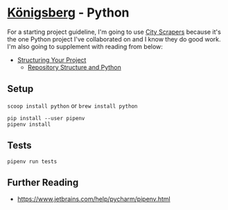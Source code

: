 # [Königsberg](https://github.com/bergren2/konigsberg) - Python

For a starting project guideline, I'm going to use [City Scrapers](https://github.com/City-Bureau/city-scrapers)
because it's the one Python project I've collaborated on and I know they do good work. I'm also going to supplement with
reading from below:
- [Structuring Your Project](https://docs.python-guide.org/writing/structure/)
    - [Repository Structure and Python](https://kennethreitz.org/essays/2013/01/27/repository-structure-and-python)

## Setup

`scoop install python` or `brew install python`

```shell
pip install --user pipenv
pipenv install
```

## Tests

```shell
pipenv run tests
```

## Further Reading

- https://www.jetbrains.com/help/pycharm/pipenv.html